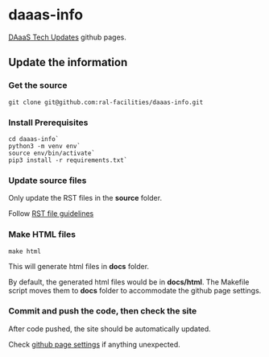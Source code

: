 # daaas-info

[DAaaS Tech Updates](https://ral-facilities.github.io/daaas-info/index.html) github pages.

## Update the information

### Get the source

`git clone git@github.com:ral-facilities/daaas-info.git`

### Install Prerequisites

    cd daaas-info`  
    python3 -m venv env`    
    source env/bin/activate`    
    pip3 install -r requirements.txt`

### Update source files

Only update the RST files in the **source** folder.

Follow [RST file guidelines](https://www.sphinx-doc.org/en/master/usage/restructuredtext/basics.html)

### Make HTML files

    make html

This will generate html files in **docs** folder.

By default, the generated html files would be in **docs/html**. The Makefile script moves them to **docs** folder to accommodate the github page settings.

### Commit and push the code, then check the site

After code pushed, the site should be automatically updated. 

Check [github page settings](https://github.com/ral-facilities/daaas-info/settings/pages) if anything unexpected.

